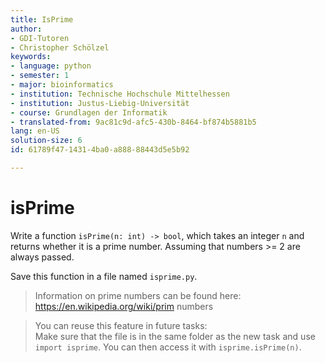 ```yaml
---
title: IsPrime
author:
- GDI-Tutoren
- Christopher Schölzel
keywords:
- language: python
- semester: 1
- major: bioinformatics
- institution: Technische Hochschule Mittelhessen
- institution: Justus-Liebig-Universität
- course: Grundlagen der Informatik
- translated-from: 9ac81c9d-afc5-430b-8464-bf874b5881b5
lang: en-US
solution-size: 6
id: 61789f47-1431-4ba0-a888-88443d5e5b92

---
```

# isPrime

Write a function `isPrime(n: int) -> bool`, which takes an integer `n` and returns whether it is a prime number. Assuming that numbers >= 2 are always passed.

Save this function in a file named `isprime.py`.

> Information on prime numbers can be found here: https://en.wikipedia.org/wiki/prim numbers 

> You can reuse this feature in future tasks:\
> Make sure that the file is in the same folder as the new task and use `import isprime`.
> You can then access it with `isprime.isPrime(n)`.
